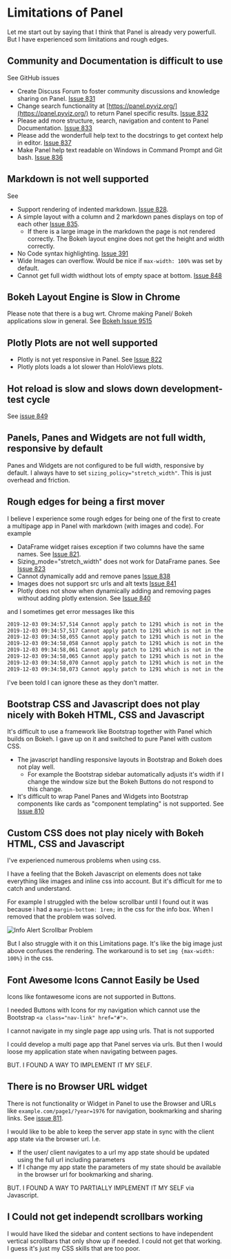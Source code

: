# Limitations of Panel

Let me start out by saying that I think that Panel is already very powerfull. But I have experienced som limitations and rough edges.

## Community and Documentation is difficult to use

See GitHub issues

- Create Discuss Forum to foster community discussions and knowledge sharing on Panel. [Issue 831](https://github.com/holoviz/panel/issues/831)
- Change search functionality at [https://panel.pyviz.org/](https://panel.pyviz.org/) to return Panel specific results. [Issue 832](https://github.com/holoviz/panel/issues/832)
- Please add more structure, search, navigation and content to Panel Documentation. [Issue 833](https://github.com/holoviz/panel/issues/833)
- Please add the wonderfull help text to the docstrings to get context help in editor. [Issue 837](https://github.com/holoviz/panel/issues/837)
- Make Panel help text readable on Windows in Command Prompt and Git bash. [Issue 836](https://github.com/holoviz/panel/issues/836)

## Markdown is not well supported

See

- Support rendering of indented markdown. [Issue 828](https://github.com/holoviz/panel/issues/828).
- A simple layout with a column and 2 markdown panes displays on top of each other [Issue 835](https://github.com/holoviz/panel/issues/835).
    - If there is a large image in the markdown the page is not rendered correctly. The Bokeh layout engine does not get the height and width correctly.
- No Code syntax highlighting. [Issue 391](https://github.com/holoviz/panel/issues/391)
- Wide Images can overflow. Would be nice if `max-width: 100%` was set by default.
- Cannot get full width widthout lots of empty space at bottom. [Issue 848](https://github.com/holoviz/panel/issues/848)

## Bokeh Layout Engine is Slow in Chrome

Please note that there is a bug wrt. Chrome making Panel/ Bokeh applications slow in general. See [Bokeh Issue 9515](https://github.com/bokeh/bokeh/issues/9515)

## Plotly Plots are not well supported

- Plotly is not yet responsive in Panel. See [Issue 822](https://github.com/holoviz/panel/issues/822)
- Plotly plots loads a lot slower than HoloViews plots.

## Hot reload is slow and slows down development-test cycle

See [issue 849](https://github.com/holoviz/panel/issues/849)

## Panels, Panes and Widgets are not full width, responsive by default

Panes and Widgets are not configured to be full width, responsive by default. I always have to set `sizing_policy="stretch_width"`. This is just overhead and friction.

## Rough edges for being a first mover

I believe I experience some rough edges for being one of the first to create a multipage app in Panel with markdown (with images and code). For example

- DataFrame widget raises exception if two columns have the same names. See [Issue 821](https://github.com/holoviz/panel/issues/821).
- Sizing_mode="stretch_width" does not work for DataFrame panes. See [Issue 823](https://github.com/holoviz/panel/issues/823)
- Cannot dynamically add and remove panes [Issue 838](https://github.com/holoviz/panel/issues/838)
- Images does not support src urls and alt texts [Issue 841](https://github.com/holoviz/panel/issues/841)
- Plotly does not show when dynamically adding and removing pages without adding plotly extension. See [Issue 840](https://github.com/holoviz/panel/issues/840)

and I sometimes get error messages like this

```bash
2019-12-03 09:34:57,514 Cannot apply patch to 1291 which is not in the document anymore
2019-12-03 09:34:57,517 Cannot apply patch to 1291 which is not in the document anymore
2019-12-03 09:34:58,055 Cannot apply patch to 1291 which is not in the document anymore
2019-12-03 09:34:58,058 Cannot apply patch to 1291 which is not in the document anymore
2019-12-03 09:34:58,061 Cannot apply patch to 1291 which is not in the document anymore
2019-12-03 09:34:58,065 Cannot apply patch to 1291 which is not in the document anymore
2019-12-03 09:34:58,070 Cannot apply patch to 1291 which is not in the document anymore
2019-12-03 09:34:58,073 Cannot apply patch to 1291 which is not in the document anymore
```

I've been told I can ignore these as they don't matter.

## Bootstrap CSS and Javascript does not play nicely with Bokeh HTML, CSS and Javascript

It's difficult to use a framework like Bootstrap together with Panel which builds on Bokeh. I gave up on it and switched to pure Panel with custom CSS.

- The javascript handling responsive layouts in Bootstrap and Bokeh does not play well.
    - For example the Bootstrap sidebar automatically adjusts it's width if I change the window size but the Bokeh Buttons do not respond to this change.
- It's difficult to wrap Panel Panes and Widgets into Bootstrap components like cards as "component templating" is not supported. See [Issue 810](https://github.com/holoviz/panel/issues/810)

## Custom CSS does not play nicely with Bokeh HTML, CSS and Javascript

I've experienced numerous problems when using css.

I have a feeling that the Bokeh Javascript on elements does not take everything like images and inline css into account. But it's difficult for me to catch and understand.

For example I struggled with the below scrollbar until I found out it was because i had a `margin-bottom: 1rem;` in the css for the info box. When I removed that the problem was solved.

![Info Alert Scrollbar Problem](https://github.com/MarcSkovMadsen/awesome-panel/blob/master/gallery/bootstrap_dashboard/assets/images/info_alert_scrollbar_problem.png?raw=true)

But I also struggle with it on this Limitations page. It's like the big image just above confuses the rendering. The workaround is to set `img {max-width: 100%}` in the css.

## Font Awesome Icons Cannot Easily be Used

Icons like fontawesome icons are not supported in Buttons.

I needed Buttons with Icons for my navigation which cannot use the Bootstrap `<a class="nav-link" href="#">`.

I cannot navigate in my single page app using urls. That is not supported

I could develop a multi page app that Panel serves via urls. But then I would loose my application state when navigating between pages.

BUT. I FOUND A WAY TO IMPLEMENT IT MY SELF.

## There is no Browser URL widget

There is not functionality or Widget in Panel to use the Browser and  URLs like `example.com/page1/?year=1976` for navigation, bookmarking and sharing links. See [issue 811](https://github.com/holoviz/panel/issues/811).

I would like to be able to keep the server app state in sync with the client app state via the browser url. I.e.

- If the user/ client navigates to a url my app state should be updated using the full url including parameters
- If I change my app state the parameters of my state should be available in the browser url for bookmarking and sharing.

BUT. I FOUND A WAY TO PARTIALLY IMPLEMENT IT MY SELF via Javascript.

## I Could not get independt scrollbars working

I would have liked the sidebar and content sections to have independent vertical scrollbars that only show up if needed. I could not get that working. I guess it's just my CSS skills that are too poor.
